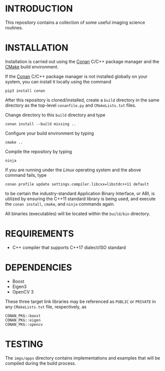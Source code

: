 # INTRODUCTION #
This repository contains a collection of some useful imaging science routines.

# INSTALLATION #
Installation is carried out using the [Conan](https://conan.io) C/C++ package manager and the [CMake](https://cmake.org) build environment.

If the [Conan](https://conan.io) C/C++ package manager is not installed globally on your system, you can install it locally using the command

```
pip3 install conan
```

After this repository is cloned/installed, create a `build` directory in the same directory as the top-level `conanfile.py` and `CMakeLists.txt` files.

Change directory to this `build` directory and type

```
conan install --build missing ..
```

Configure your build environment by typing

```
cmake ..
```

Compile the repository by typing

```
ninja
```

If you are running under the *Linux* operating system and the above command fails, type

```
conan profile update settings.compiler.libcxx=libstdc++11 default
```

to be certain the industry-standard Application Binary Interface, or ABI, is utilized by ensuring the C++11 standard library is being used, and execute the ```conan install```, ```cmake```, and ```ninja``` commands again.

All binaries (executables) will be located within the `build/bin` directory.

# REQUIREMENTS #
* C++ compiler that supports C++17 dialect/ISO standard

# DEPENDENCIES #
* Boost
* Eigen3
* OpenCV 3

These three target link libraries may be referenced as `PUBLIC` or `PRIVATE` in any `CMakeLists.txt` file, respectively, as

    CONAN_PKG::boost
    CONAN_PKG::eigen
    CONAN_PKG::opencv

# TESTING #
The `imgs/apps` directory contains implementations and examples that will be compiled during the build process.
